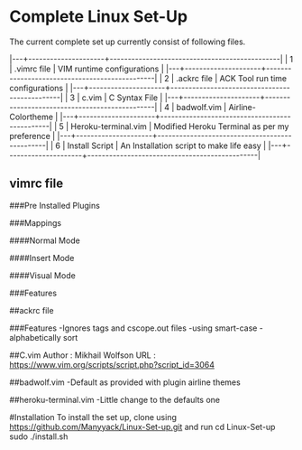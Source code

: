 # Complete Linux Set-Up
The current complete set up currently consist of following files.

|---+---------------------+-----------------------------------------------|
| 1 | .vimrc file         | VIM runtime configurations                    |
|---+---------------------+-----------------------------------------------|
| 2 | .ackrc file         | ACK Tool run time configurations              |
|---+---------------------+-----------------------------------------------|
| 3 | c.vim               | C Syntax File                                 |
|---+---------------------+-----------------------------------------------|
| 4 | badwolf.vim         | Airline-Colortheme                            |
|---+---------------------+-----------------------------------------------|
| 5 | Heroku-terminal.vim | Modified Heroku Terminal as per my preference |
|---+---------------------+-----------------------------------------------|
| 6 | Install Script      | An Installation script to make life easy      |
|---+---------------------+-----------------------------------------------|

## vimrc file
###Pre Installed Plugins

###Mappings

####Normal Mode

####Insert Mode

####Visual Mode

###Features

##ackrc file

###Features
-Ignores tags and cscope.out files
-using smart-case
-alphabetically sort

##C.vim
Author  : Mikhail Wolfson
URL     : https://www.vim.org/scripts/script.php?script_id=3064

##badwolf.vim
-Default as provided with plugin airline themes

##heroku-terminal.vim
-Little change to the defaults one

#Installation
To install the set up, clone using https://github.com/Manyyack/Linux-Set-up.git
and run
cd Linux-Set-up
sudo ./install.sh
